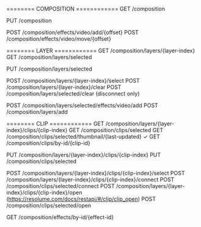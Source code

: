 ======== COMPOSITION ============
GET /composition

PUT /composition

POST /composition/effects/video/add/{offset}
POST /composition/effects/video/move/{offset}


======== LAYER ============
GET /composition/layers/{layer-index}
GET /composition/layers/selected

PUT /composition/layers/selected

POST /composition/layers/{layer-index}/select
POST /composition/layers/{layer-index}/clear
POST /composition/layers/selected/clear (disconnect only)

POST /composition/layers/selected/effects/video/add
POST /composition/layers/add 


======== CLIP ============
GET /composition/layers/{layer-index}/clips/{clip-index}
GET /composition/clips/selected
GET /composition/clips/selected/thumbnail/{last-updated}
✓ GET /composition/clips/by-id/{clip-id}

PUT /composition/layers/{layer-index}/clips/{clip-index}
PUT /composition/clips/selected

POST /composition/layers/{layer-index}/clips/{clip-index}/select
POST /composition/layers/{layer-index}/clips/{clip-index}/connect
POST /composition/clips/selected/connect
POST /composition/layers/{layer-index}/clips/{clip-index}/open 
    (https://resolume.com/docs/restapi/#/clip/clip_open)
POST /composition/clips/selected/open

GET /composition/effects/by-id/{effect-id}



